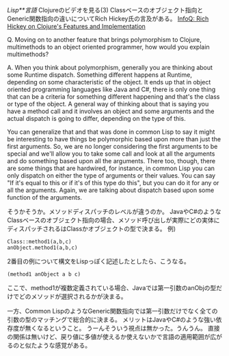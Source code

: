 *Lisp**言語* Clojureのビデオを見る(3)
Classベースのオブジェクト指向とGeneric関数指向の違いについてRich Hickey氏の言及がある。
 [InfoQ: Rich Hickey on Clojure's Features and Implementation](http://www.infoq.com/interviews/hickey-clojure)
 
 Q. Moving on to another feature that brings polymorphism to Clojure,
 multimethods to an object oriented programmer, how would you explain
 multimethods?
 
 A. When you think about polymorphism, generally you are
 thinking about some Runtime dispatch. Something different happens at
 Runtime, depending on some characteristic of the object. It ends up
 that in object oriented programming languages like Java and C#, there
 is only one thing that can be a criteria for something different
 happening and that's the class or type of the object. A general way of
 thinking about that is saying you have a method call and it involves
 an object and some arguments and the actual dispatch is going to
 differ, depending on the type of this.
 
 You can generalize that and that was done in common Lisp to say it
 might be interesting to have things be polymorphic based upon more
 than just the first arguments. So, we are no longer considering the
 first arguments to be special and we'll allow you to take some call
 and look at all the arguments and do something based upon all the
 arguments. There too, though, there are some things that are
 hardwired, for instance, in common Lisp you can only dispatch on
 either the type of arguments or their values. You can say "If it's
 equal to this or if it's of this type do this", but you can do it for
 any or all the arguments. Again, we are talking about dispatch based
 upon some function of the arguments.

そうかそうか。メソッドディスパッチのレベルが違うのか。
JavaやC#のようなClassベースのオブジェクト指向の場合、メソッド呼び出しが実際にどの実体にディスパッチされるはClassかオブジェクトの型で決まる。
例)
```
Class::method1(a,b,c)
anObject.method1(a,b,c)
```
2番目の例について構文をLispっぽく記述したとしたら、こうなる。
```
(method1 anObject a b c)
```
ここで、method1が複数定義されている場合、Javaでは第一引数のanObjの型だけでどのメソッドが選択されるかが決まる。

一方、Common LispのようなGeneric関数指向では第一引数だけでなく全ての引数の型のマッチングで総合的に決まる。
メリットはJavaやC#のような強い依存度が無くなるということ。
うーんそういう視点は無かった。うんうん。
直接の関係は無いけど、戻り値に多値が使えるか使えないかで言語の適用範囲が広がるのと似たような感覚がある。
